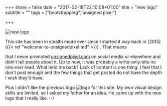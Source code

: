 +++
share = false
date = "2017-02-18T22:10:08+01:00"
title = "new logo"
subtitle = ""
tags = ["bootstrapping","unsigned pixel"]

+++
 
![new logo](/images/unsigned_06.svg)

This  site has been in stealth mode ever since I started it way back in [2015]({{< ref  "welcome-to-unsignedpixel.md" >}}) . That means <!--more-->

 that I never promoted [unsignedpixel.com](https://unsignedpixel.com) on social media or elsewhere and didn't tell people about it. Up to now, it was probably a write-only-site no one ever read. 
What held me back? Lack of content is one thing. I feel that I don't post enough and the few things that get posted do not have the depth I wish they'd have. 

Plus I didn't like the previous logo ![logo](/images/old_logo.svg) for this site. My own visual design skills are limited, so I asked my father for an idea. He came up with the new logo that I really like. :-)


[1]:	https://unsignedpixel.com

[image-1]:	/blog/images/unsigned_06.svg "new logo"
[image-2]:	/blog/images/old_logo.svg "old logo"